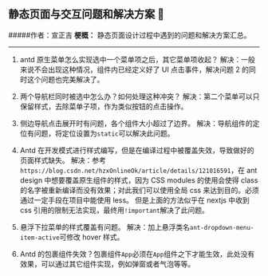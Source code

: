 ## 静态页面与交互问题和解决方案 🤝

#####作者：宣正吉
**梗概：** 静态页面设计过程中遇到的问题和解决方案汇总。

---

1. antd 原生菜单怎么实现选中一个菜单项之后，其它菜单项收起？
   解决：一般来说不会出现这种情况，组件内已经定义好了 UI 点击事件，解决问题 2 的同时这个问题也完美解决了。

2. 两个导航栏同时被选中怎么办？如何处理这种冲突？
   解决：第二个菜单可以只保留样式，去除菜单子项，作为类似按钮的点击操作。

3. 侧边导航点击展开时有问题，各个组件大小超过了边界。
   解决：导航组件的定位有问题，将定位设置为`static`可以解决此问题。

4. Antd 在开发模式进行样式编写，但是在编译过程中被覆盖失效，导致做好的页面样式缺失。
   解决：参考`https://blog.csdn.net/hzxOnlineOk/article/details/121016591`，在 ant design 中想要覆盖原生组件的样式，因为 CSS modules 的使用会使得 class 的名字被重新编译而没有效果；对此我们可以使用全局 css 来达到目的。必须通过一定手段在项目中能使用 less。
   但是上面的方法似乎在 nextjs 中收到 css 引用的限制无法实现，最终用`!important`解决了此问题。

5. 悬浮下拉菜单的样式覆盖有问题。
   解决：加上悬浮类名`ant-dropdown-menu-item-active`可修改 hover 样式。

6. Antd 的包裹组件失效？包裹组件`App`必须在`App`组件之下才能生效，此处没有效果，可以通过其它组件实现，例如弹窗或者气泡等等。
